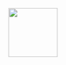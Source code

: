 <div id="header" align="center">
  <img src="https://media.giphy.com/media/9GIE4bg4EV7UYFeP5B/giphy.gif" width="100"/>
</div>

<!--
**pkromkowski/pkromkowski** is a ✨ _special_ ✨ repository because its `README.md` (this file) appears on your GitHub profile.

Here are some ideas to get you started:

- 🔭 I’m currently working on ...
- 🌱 I’m currently learning ...
- 👯 I’m looking to collaborate on ...
- 🤔 I’m looking for help with ...
- 💬 Ask me about ...
- 📫 How to reach me: ...
- 😄 Pronouns: ...
- ⚡ Fun fact: ...
-->
